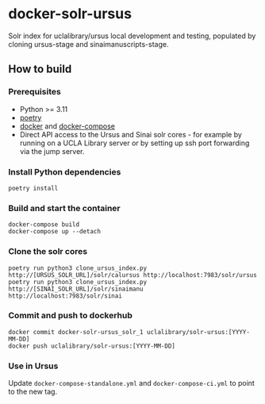 # docker-solr-ursus

Solr index for uclalibrary/ursus local development and testing, populated by cloning ursus-stage and sinaimanuscripts-stage.

## How to build

### Prerequisites

- Python >= 3.11
- [poetry](http://python-poetry.org)
- [docker](https://docs.docker.com/get-docker/) and [docker-compose](https://docs.docker.com/compose/install/)
- Direct API access to the Ursus and Sinai solr cores - for example by running on a UCLA Library server or by setting up ssh port forwarding via the jump server.

### Install Python dependencies

```
poetry install
```

### Build and start the container

```
docker-compose build
docker-compose up --detach
```

### Clone the solr cores

```
poetry run python3 clone_ursus_index.py http://[URSUS_SOLR_URL]/solr/calursus http://localhost:7983/solr/ursus
poetry run python3 clone_ursus_index.py http://[SINAI_SOLR_URL]/solr/sinaimanu http://localhost:7983/solr/sinai
```

### Commit and push to dockerhub
```
docker commit docker-solr-ursus_solr_1 uclalibrary/solr-ursus:[YYYY-MM-DD]
docker push uclalibrary/solr-ursus:[YYYY-MM-DD]
```

### Use in Ursus

Update `docker-compose-standalone.yml` and `docker-compose-ci.yml` to point to the new tag.
